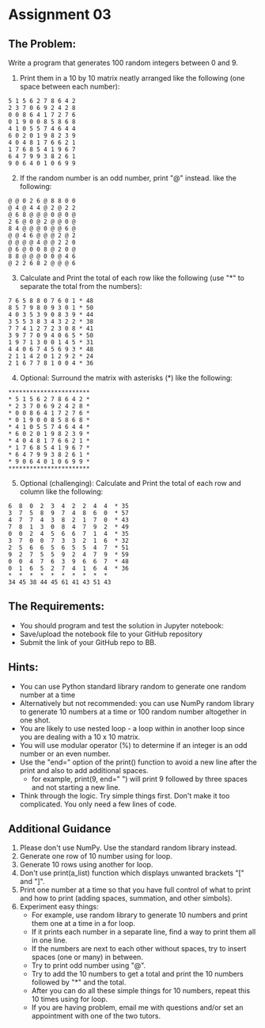 # Assignment 03
## The Problem:
Write a program that generates 100 random integers between 0 and 9. 
1. Print them in a 10 by 10 matrix neatly arranged like the following (one space between each number):
```
5 1 5 6 2 7 8 6 4 2 
2 3 7 0 6 9 2 4 2 8 
0 0 8 6 4 1 7 2 7 6 
0 1 9 0 0 8 5 8 6 8 
4 1 0 5 5 7 4 6 4 4 
6 0 2 0 1 9 8 2 3 9 
4 0 4 8 1 7 6 6 2 1 
1 7 6 8 5 4 1 9 6 7 
6 4 7 9 9 3 8 2 6 1 
9 0 6 4 0 1 0 6 9 9 

```
2. If the random number is an odd number, print "@" instead.  like the following:
```
@ @ 0 2 6 @ 8 8 0 0 
@ 4 @ 4 4 @ 2 @ 2 2 
@ 6 8 @ @ @ 0 @ 0 @ 
2 6 @ 0 @ 2 @ @ 0 @ 
8 4 @ @ @ 0 @ @ 6 @ 
@ @ 4 6 @ @ @ 2 @ 2 
@ @ @ @ 4 @ @ 2 2 0 
@ 6 @ 0 0 8 @ 2 0 @ 
8 8 @ @ @ 0 0 @ 4 6 
@ 2 2 6 8 2 @ @ @ 6
```
3. Calculate and Print the total of each row like the following (use "*" to separate the total from the numbers):
```
7 6 5 8 8 0 7 6 0 1 * 48 
8 5 7 9 8 0 9 3 0 1 * 50 
4 0 3 5 3 9 0 8 3 9 * 44 
3 5 5 3 8 3 4 3 2 2 * 38 
7 7 4 1 2 7 2 3 0 8 * 41 
3 9 7 7 0 9 4 0 6 5 * 50 
1 9 7 1 3 0 0 1 4 5 * 31 
4 4 0 6 7 4 5 6 9 3 * 48 
2 1 1 4 2 0 1 2 9 2 * 24
2 1 6 7 7 8 1 0 0 4 * 36
```

4. Optional: Surround the matrix with asterisks (*) like the following:
```
***********************
* 5 1 5 6 2 7 8 6 4 2 *
* 2 3 7 0 6 9 2 4 2 8 *
* 0 0 8 6 4 1 7 2 7 6 *
* 0 1 9 0 0 8 5 8 6 8 *
* 4 1 0 5 5 7 4 6 4 4 *
* 6 0 2 0 1 9 8 2 3 9 *
* 4 0 4 8 1 7 6 6 2 1 *
* 1 7 6 8 5 4 1 9 6 7 *
* 6 4 7 9 9 3 8 2 6 1 *
* 9 0 6 4 0 1 0 6 9 9 *
***********************
```
5. Optional (challenging): Calculate and Print the total of each row and column like the following:
```
6  8  0  2  3  4  2  2  4  4  * 35 
3  7  5  8  9  7  4  8  6  0  * 57 
4  7  7  4  3  8  2  1  7  0  * 43 
7  8  1  3  0  8  4  7  9  2  * 49 
0  0  2  4  5  6  6  7  1  4  * 35 
3  7  0  0  7  3  3  2  1  6  * 32 
2  5  6  6  5  6  5  5  4  7  * 51 
9  2  7  5  5  9  2  4  7  9  * 59 
0  0  4  7  6  3  9  6  6  7  * 48 
0  1  6  5  2  7  4  1  6  4  * 36 
*  *  *  *  *  *  *  *  *  *  
34 45 38 44 45 61 41 43 51 43 
```
## The Requirements:
- You should program and test the solution in Jupyter notebook:
- Save/upload the notebook file to your GitHub repository
- Submit the link of your GitHub repo to BB.

## Hints:
- You can use Python standard library random to generate one random number at a time 
- Alternatively but not recommended: you can use NumPy random library to generate 10 numbers at a time or 100 random number altogether in one shot.
- You are likely to use nested loop - a loop within in another loop since you are dealing with a 10 x 10 matrix.
- You will use modular operator (%) to determine if an integer is an odd number or an even number.
- Use the "end=" option of the print() function to avoid a new line after the print and also to add additional spaces. 
    - for example, print(9, end="   ") will print 9 followed by three spaces and not starting a new line.
- Think through the logic. Try simple things first. Don't make it too complicated. You only need a few lines of code.

## Additional Guidance
1. Please don't use NumPy. Use the standard random library instead. 
2. Generate one row of 10 number using for loop. 
3. Generate 10 rows using another for loop.
4. Don't use print(a_list) function which displays unwanted brackets "[" and "]". 
5. Print one number at a time so that you have full control of what to print and how to print (adding spaces, summation, and other simbols). 
6. Experiment easy things:
    - For example, use random library to generate 10 numbers and print them one at a time in a for loop.
    - If it prints each number in a separate line, find a way to print them all in one line. 
    - If the numbers are next to each other without spaces, try to insert spaces (one or many) in between.
    - Try to print odd number using "@".
    - Try to add the 10 numbers to get a total and print the 10 numbers followed by "*" and the total.
    - After you can do all these simple things for 10 numbers, repeat this 10 times using for loop.
    - If you are having problem, email me with questions and/or set an appointment with one of the two tutors.
